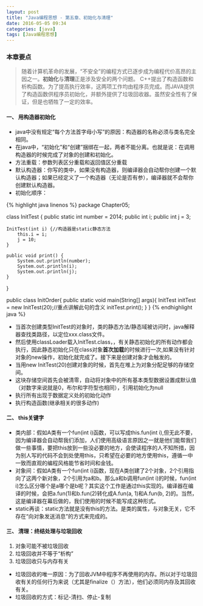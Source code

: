 ```yaml
---
layout: post
title: "Java编程思想 - 第五章、初始化与清理"
date: 2016-05-05 09:34
categories: [java]
tags: [Java编程思想]
---
```


### 本章要点

> 随着计算机革命的发展，“不安全”的编程方式已逐步成为编程代价高昂的主因之一。**初始化**与**清理**正是涉及安全的两个问题。
> C++提出了构造函数和析构函数。为了提高执行效率，这两项工作均由程序员完成。而JAVA提供了构造函数供程序员初始化，并额外提供了垃圾回收器。虽然安全性有了保证，但是也牺牲了一定的效率。

#### 一、 用构造器初始化

* java中没有规定“每个方法首字母小写”的原因：构造器的名称必须与类名完全相同。
* 在java中，“初始化”和“创建”捆绑在一起，两者不能分离。也就是说：在调用构造器的时候完成了对象的创建和初始化。
* 方法重载：参数列表区分重载和返回值区分重载
* 默认构造器：你写的类中，如果没有构造器，则编译器会自动帮你创建一个默认构造器；如果已经定义了一个构造器（无论是否有参），编译器就不会帮你创建默认构造器。
* 初始化顺序：

{% highlight java linenos %}
package Chapter05;

class InitTest {
	public static int number = 2014;
    public int i; public int j = 3;

	InitTest(int i) {//构造器是static静态方法
    	this.i = i;
    	j = 10;
	}

	public void print() {
    	System.out.println(number);
    	System.out.println(i);
    	System.out.println(j);
	}
}

public class InitOrder{
	public static void main(String[] args){
    InitTest initTest = new InitTest(20);//重点讲解此句的含义
    initTest.print();
    }
}
{% endhighlight java %}

* 当首次创建类型InitTest的对象时，类的静态方法/静态域被访问时，java解释器查找类路径，以定位xxx.class文件。
* 然后使用classLoader载入InitTest.class，，有关静态初始化的所有动作都会执行，因此静态初始化只在class对象**首次加载**的时候进行一次,如果没有针对对象的new操作，初始化就完成了。接下来是创建对象才会触发的。
* 当用new InitTest(20)创建对象的时候，首先在堆上为对象分配足够的存储空间。
* 这块存储空间首先会被清零，自动将对象中的所有基本类型数据设置成默认值（对数字来说就是0，布尔和字符型也相同），引用初始化为null
* 执行所有出现于数据定义处的初始化动作
* 执行构造函数(继承相关的很多动作)


#### 二、 this关键字

* 类内部：假如A类有一个fun(int i)函数，可以写成this.fun(int i),但无此不要，因为编译器会自动帮我们添加，人们使用高级语言原因之一就是他们能帮我们做一些事情，要把this放到一些没必要的地方，会使读程序的人不知所措，因为别人写的代码不会到处使用this，只希望在必要的地方使用this，遵循一中一致而直观的编程风格能节省时间和金钱。
* 对象间：假如A类有一个fun(int i)函数，现在A类创建了2个对象，2个引用指向了这两个新对象，2个引用为a和b。那么a和b调用fun(int i)的时候，fun(int i)怎么区分哪个是a哪个是b呢？其实这个工作是通过this实现的。编译器在编译的时候，会把a.fun(1)和b.fun(2)转化成A.fun(a, 1)和A.fun(b, 2)的。当然，这是编译器在幕后做的，我们使用的时候不能写成这种形式。
* static再谈：static方法就是没有this的方法。是类的属性，与对象无关，它不存在“向对象发送消息”的方式来完成的。

#### 三、 清理：终结处理与垃圾回收

1. 对象可能不被垃圾回收
2. 垃圾回收并不等于“析构”
3. 垃圾回收只与内存有关

* 垃圾回收的唯一原因：为了回收JVM中程序不再使用的内存。所以对于垃圾回收有关的任何行为来说（尤其是finalize（）方法），他们必须同内存及其回收有关。
* 垃圾回收的方式：标记-清扫、停止-复制

